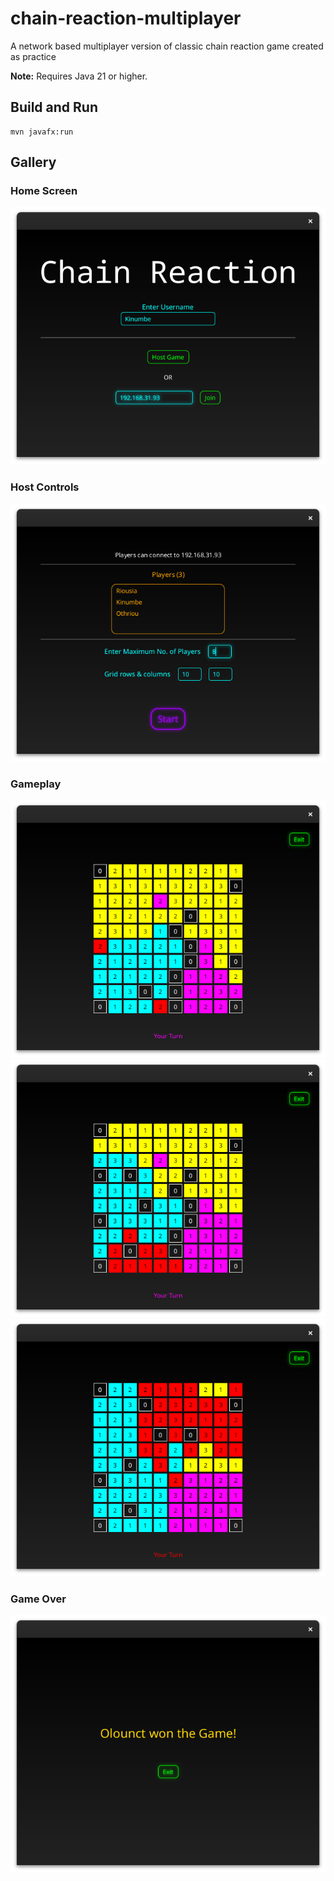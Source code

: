 # chain-reaction-multiplayer
A network based multiplayer version of classic chain reaction game created as practice

**Note:** Requires Java 21 or higher.

## Build and Run
```
mvn javafx:run
```

## Gallery
### Home Screen
![](images/home.png "Home screen")

### Host Controls
![](images/hostControls.png "Host Controls")

### Gameplay
![](images/gameplay1.png "Gameplay")
![](images/gameplay2.png "Gameplay")
![](images/gameplay3.png "Gameplay")

### Game Over
![](images/winnerBanner.png "Game over screen")

